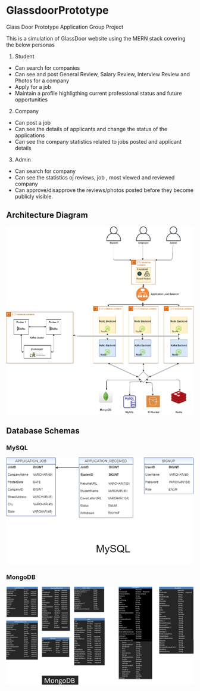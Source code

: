 # GlassdoorPrototype
Glass Door Prototype Application Group Project

This is a simulation of GlassDoor website using the MERN stack covering the below personas

1. Student
* Can search for companies
* Can see and post General Review, Salary Review, Interview Review and Photos for a company
* Apply for a job
* Maintain a profile highligthing current professional status and future opportunities

2. Company
* Can post a job
* Can see the details of applicants and change the status of the applications
* Can see the company statistics related to jobs posted and applicant details

3. Admin
* Can search for company
* Can see the statistics oj reviews, job , most viewed and reviewed company
* Can approve/disapprove the reviews/photos posted before they become publicly visible. 

## Architecture Diagram ##

![](MySql/ArchitectureDiagram.jpg)


## Database Schemas ##
### MySQL ###

![](GlassDoorMySQLSchema.png)

### MongoDB ###

![](GlassDoorMongoDBschema.png)


